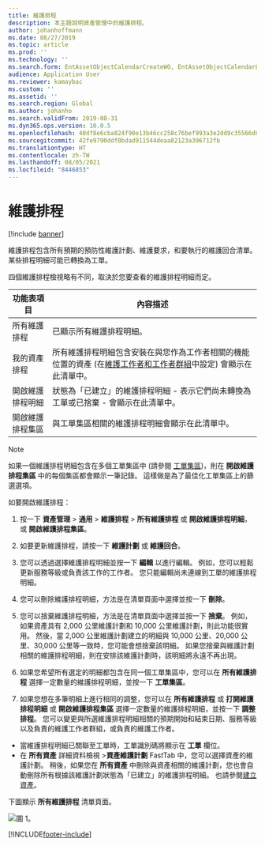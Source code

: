 ```yaml
---
title: 維護排程
description: 本主題說明資產管理中的維護排程。
author: johanhoffmann
ms.date: 08/27/2019
ms.topic: article
ms.prod: ''
ms.technology: ''
ms.search.form: EntAssetObjectCalendarCreateWO, EntAssetObjectCalendarListPagePoolsOpen, EntAssetObjectCalendarListPage, EntAssetObjectCalendarListPagePreviewPart, EntAssetObjectCalendarEdit, EntAssetObjectCalendarAdjust, EntAssetObjectCalendarDiscard, EntAssetObjectCalendarInfoPart
audience: Application User
ms.reviewer: kamaybac
ms.custom: ''
ms.assetid: ''
ms.search.region: Global
ms.author: johanho
ms.search.validFrom: 2019-08-31
ms.dyn365.ops.version: 10.0.5
ms.openlocfilehash: 40df8e6cba824f90e13b46cc258c76bef993a3e2dd9c35566d8c6a622ce4eb09
ms.sourcegitcommit: 42fe9790ddf0bdad911544deaa82123a396712fb
ms.translationtype: HT
ms.contentlocale: zh-TW
ms.lasthandoff: 08/05/2021
ms.locfileid: "8446853"
---
```

# <a name="maintenance-schedule"></a>維護排程

[!include [banner](../../includes/banner.md)]

 

維護排程包含所有預期的預防性維護計劃、維護要求，和要執行的維護回合清單。某些排程明細可能已轉換為工單。

四個維護排程檢視略有不同，取決於您要查看的維護排程明細而定。

| 功能表項目                  | 內容描述                                                                                                                                             |
|----------------------------|----------------------------------------------------------------------------------------------------------------------------------------------------------------------------------------------|
| 所有維護排程       | 已顯示所有維護排程明細。     |
| 我的資產排程        | 所有維護排程明細包含安裝在與您作為工作者相關的機能位置的資產 (在[維護工作者和工作者群組](../setup-for-objects/workers-and-worker-groups.md)中設定) 會顯示在此清單中。 |
| 開啟維護排程明細 | 狀態為「已建立」的維護排程明細 - 表示它們尚未轉換為工單或已捨棄 - 會顯示在此清單中。                                            |
| 開啟維護排程集區 | 與工單集區相關的維護排程明細會顯示在此清單中。                                                                                                                  |

>[!NOTE]
>如果一個維護排程明細包含在多個工單集區中 (請參閱 [工單集區](../work-orders/work-order-pools.md))，則在 **開啟維護排程集區** 中的每個集區都會顯示一筆記錄。 這樣做是為了最佳化工單集區上的篩選選項。

如要開啟維護排程：

1. 按一下 **資產管理** > **通用** > **維護排程** > **所有維護排程** 或 **開啟維護排程明細**，或 **開啟維護排程集區**。

2. 如要更新維護排程，請按一下 **維護計劃** 或 **維護回合**。 

3. 您可以透過選擇維護排程明細並按一下 **編輯** 以進行編輯。 例如，您可以輕鬆更新服務等級或負責該工作的工作者。 您只能編輯尚未連線到工單的維護排程明細。

4. 您可以刪除維護排程明細，方法是在清單頁面中選擇並按一下 **刪除**。

5. 您可以捨棄維護排程明細，方法是在清單頁面中選擇並按一下 **捨棄**。 例如，如果資產具有 2,000 公里維護計劃和 10,000 公里維護計劃，則此功能很實用。 然後，當 2,000 公里維護計劃建立的明細與 10,000 公里、20,000 公里、30,000 公里等一致時，您可能會想捨棄該明細。 如果您捨棄與維護計劃相關的維護排程明細，則在安排該維護計劃時，該明細將永遠不再出現。

6. 如果您希望所有選定的明細都包含在同一個工單集區中，您可以在 **所有維護排程** 選擇一定數量的維護排程明細，並按一下 **工單集區**。

7. 如果您想在多筆明細上進行相同的調整，您可以在 **所有維護排程** 或 **打開維護排程明細** 或 **開啟維護排程集區** 選擇一定數量的維護排程明細，並按一下 **調整排程**。 您可以變更與所選維護排程明細相關的預期開始和結束日期、服務等級以及負責的維護工作者群組，或負責的維護工作者。

- 當維護排程明細已關聯至工單時，工單識別碼將顯示在 **工單** 欄位。  
- 在 **所有資產** 詳細資料檢視 >**資產維護計劃** FastTab 中，您可以選擇資產的維護計劃。 稍後，如果您在 **所有資產** 中刪除與資產相關的維護計劃，您也會自動刪除所有根據該維護計劃狀態為「已建立」的維護排程明細。 也請參閱[建立資產](../objects/create-an-object.md)。

下圖顯示 **所有維護排程** 清單頁面。

![圖 1。](media/16-preventive-maintenance.png)



[!INCLUDE[footer-include](../../../includes/footer-banner.md)]